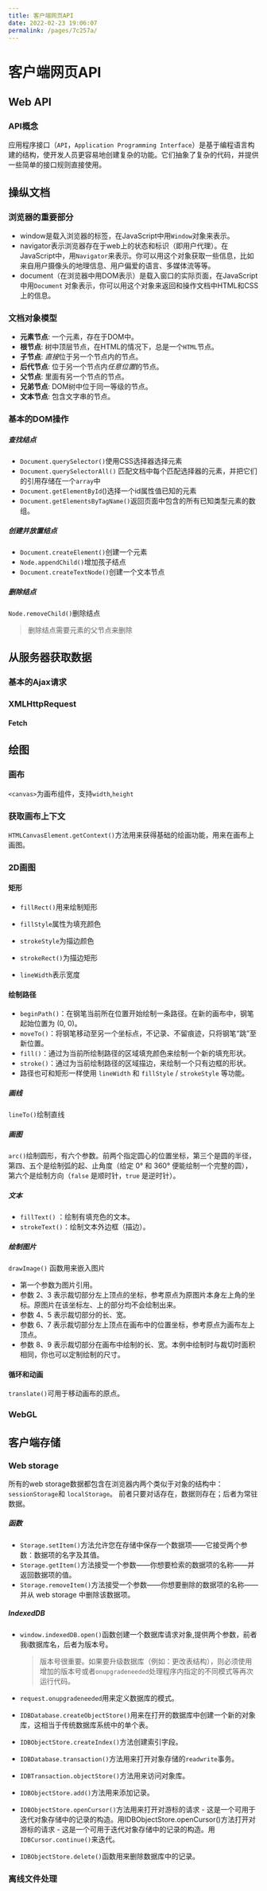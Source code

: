 ```yaml
---
title: 客户端网页API
date: 2022-02-23 19:06:07
permalink: /pages/7c257a/
---
```

# 客户端网页API

## Web API

### API概念

应用程序接口（`API`，`Application Programming Interface`）是基于编程语言构建的结构，使开发人员更容易地创建复杂的功能。它们抽象了复杂的代码，并提供一些简单的接口规则直接使用。

## 操纵文档

### 浏览器的重要部分

- window是载入浏览器的标签，在JavaScript中用`Window`对象来表示。
- navigator表示浏览器存在于web上的状态和标识（即用户代理）。在JavaScript中，用`Navigator`来表示。你可以用这个对象获取一些信息，比如来自用户摄像头的地理信息、用户偏爱的语言、多媒体流等等。
- document（在浏览器中用DOM表示）是载入窗口的实际页面，在JavaScript中用`Document` 对象表示，你可以用这个对象来返回和操作文档中HTML和CSS上的信息。

### 文档对象模型

- **元素节点**: 一个元素，存在于DOM中。
- **根节点**: 树中顶层节点，在HTML的情况下，总是一个`HTML`节点。
- **子节点**: *直接*位于另一个节点内的节点。
- **后代节点**: 位于另一个节点内*任意位置*的节点。
- **父节点**: 里面有另一个节点的节点。
- **兄弟节点**: DOM树中位于同一等级的节点。
- **文本节点**: 包含文字串的节点。

### 基本的DOM操作

##### 查找结点

- `Document.querySelector()`使用CSS选择器选择元素
- `Document.querySelectorAll()` 匹配文档中每个匹配选择器的元素，并把它们的引用存储在一个`array`中
- `Document.getElementById`()选择一个id属性值已知的元素
- `Document.getElementsByTagName()`返回页面中包含的所有已知类型元素的数组。

##### 创建并放置结点

- `Document.createElement()`创建一个元素
- `Node.appendChild()`增加孩子结点
- `Document.createTextNode()`创建一个文本节点

##### 删除结点

`Node.removeChild()`删除结点

> 删除结点需要元素的父节点来删除

## 从服务器获取数据

### 基本的Ajax请求

### XMLHttpRequest

#### Fetch

## 绘图

### 画布

`<canvas>`为画布组件，支持`width`,`height`

### 获取画布上下文

`HTMLCanvasElement.getContext()`方法用来获得基础的绘画功能，用来在画布上画图。

### 2D画图

#### 矩形

- `fillRect()`用来绘制矩形
- `fillStyle`属性为填充颜色

- `strokeStyle`为描边颜色
- `strokeRect()`为描边矩形
- `lineWidth`表示宽度

#### 绘制路径

- `beginPath()`：在钢笔当前所在位置开始绘制一条路径。在新的画布中，钢笔起始位置为 (0, 0)。
- `moveTo()`：将钢笔移动至另一个坐标点，不记录、不留痕迹，只将钢笔“跳”至新位置。
- `fill()`：通过为当前所绘制路径的区域填充颜色来绘制一个新的填充形状。
- `stroke()`：通过为当前绘制路径的区域描边，来绘制一个只有边框的形状。
- 路径也可和矩形一样使用 `lineWidth` 和 `fillStyle` / `strokeStyle` 等功能。

##### 画线

`lineTo()`绘制直线

##### 画图

`arc()`绘制圆形，有六个参数。前两个指定圆心的位置坐标，第三个是圆的半径，第四、五个是绘制弧的起、止角度（给定 0° 和 360° 便能绘制一个完整的圆），第六个是绘制方向（`false` 是顺时针，`true` 是逆时针）。

##### 文本

- `fillText()` ：绘制有填充色的文本。
- `strokeText()`：绘制文本外边框（描边）。

##### 绘制图片

`drawImage()` 函数用来嵌入图片

- 第一个参数为图片引用。
- 参数 2、3 表示裁切部分左上顶点的坐标，参考原点为原图片本身左上角的坐标。原图片在该坐标左、上的部分均不会绘制出来。
- 参数 4、5 表示裁切部分的长、宽。
- 参数 6、7 表示裁切部分左上顶点在画布中的位置坐标，参考原点为画布左上顶点。
- 参数 8、9 表示裁切部分在画布中绘制的长、宽。本例中绘制时与裁切时面积相同，你也可以定制绘制的尺寸。

#### 循环和动画

`translate()`可用于移动画布的原点。

### WebGL

## 客户端存储

### Web storage

所有的web storage数据都包含在浏览器内两个类似于对象的结构中：`sessionStorage`和 `localStorage`。 前者只要对话存在，数据则存在；后者为常驻数据。

##### 函数

- `Storage.setItem()`方法允许您在存储中保存一个数据项——它接受两个参数：数据项的名字及其值。
- `Storage.getItem()`方法接受一个参数——你想要检索的数据项的名称——并返回数据项的值。
- `Storage.removeItem()`方法接受一个参数——你想要删除的数据项的名称——并从 web storage 中删除该数据项。

##### IndexedDB

- `window.indexedDB.open()`函数创建一个数据库请求对象,提供两个参数，前者我i数据库名，后者为版本号。

  > 版本号很重要。如果要升级数据库（例如：更改表结构），则必须使用增加的版本号或者`onupgradeneeded`处理程序内指定的不同模式等再次运行代码。

- `request.onupgradeneeded`用来定义数据库的模式。
- `IDBDatabase.createObjectStore()`用来在打开的数据库中创建一个新的对象库，这相当于传统数据库系统中的单个表。
- `IDBObjectStore.createIndex()`方法创建索引字段。
- `IDBDatabase.transaction()`方法用来打开对象存储的`readwrite`事务。
- `IDBTransaction.objectStore()`方法用来访问对象库。
- `IDBObjectStore.add()`方法用来添加记录。
- `IDBObjectStore.openCursor()`方法用来打开对游标的请求 - 这是一个可用于迭代对象存储中的记录的构造。用IDBObjectStore.openCursor()方法打开对游标的请求 - 这是一个可用于迭代对象存储中的记录的构造。用`IDBCursor.continue()`来迭代。
- `IDBObjectStore.delete()`函数用来删除数据库中的记录。

### 离线文件处理
